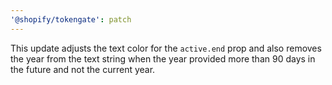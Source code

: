 ```yaml
---
'@shopify/tokengate': patch
---
```


This update adjusts the text color for the `active.end` prop and also removes the year from the text string when the year provided more than 90 days in the future and not the current year.
